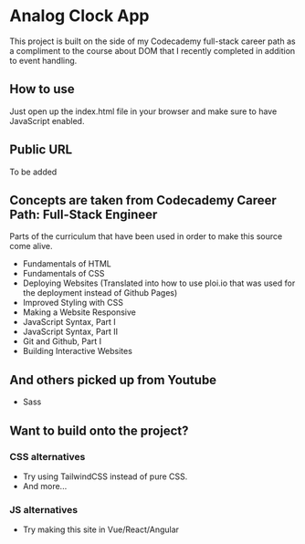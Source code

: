 # Analog Clock App
This project is built on the side of my Codecademy full-stack career path as a compliment to the course about DOM that I recently completed in addition to event handling.

## How to use
Just open up the index.html file in your browser and make sure to have JavaScript enabled.

## Public URL
To be added

## Concepts are taken from Codecademy Career Path: Full-Stack Engineer
Parts of the curriculum that have been used in order to make this source come alive.
+ Fundamentals of HTML
+ Fundamentals of CSS
+ Deploying Websites (Translated into how to use ploi.io that was used for the deployment instead of Github Pages)
+ Improved Styling with CSS
+ Making a Website Responsive
+ JavaScript Syntax, Part I
+ JavaScript Syntax, Part II
+ Git and Github, Part I
+ Building Interactive Websites
## And others picked up from Youtube
+ Sass

## Want to build onto the project?
### CSS alternatives
+ Try using TailwindCSS instead of pure CSS.
+ And more...

### JS alternatives
+ Try making this site in Vue/React/Angular
